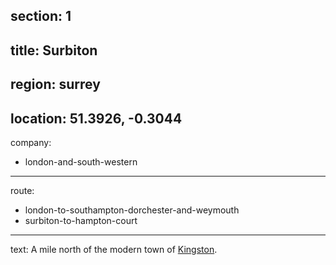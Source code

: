 section: 1
----
title: Surbiton
----
region: surrey
----
location: 51.3926, -0.3044
----
company:
- london-and-south-western
----
route:
- london-to-southampton-dorchester-and-weymouth
- surbiton-to-hampton-court
----
text: A mile north of the modern town of [Kingston](/stations/kingston).
